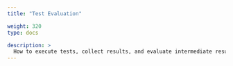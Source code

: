 ```yaml
---
title: "Test Evaluation"

weight: 320
type: docs

description: >
  How to execute tests, collect results, and evaluate intermediate results.
---
```



